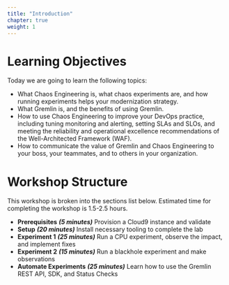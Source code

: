 ```yaml
---
title: "Introduction"
chapter: true
weight: 1
---
```


# Learning Objectives
Today we are going to learn the following topics:

- What Chaos Engineering is, what chaos experiments are, and how running experiments helps your modernization strategy.
- What Gremlin is, and the benefits of using Gremlin.
- How to use Chaos Engineering to improve your DevOps practice, including tuning monitoring and alerting, setting SLAs and SLOs, and meeting the reliability and operational excellence recommendations of the Well-Architected Framework (WAF).
- How to communicate the value of Gremlin and Chaos Engineering to your boss, your teammates, and to others in your organization.


# Workshop Structure

This workshop is broken into the sections list below.  Estimated time for completing the workshop is 1.5-2.5 hours.

- **Prerequisites** ***(5 minutes)*** Provision a Cloud9 instance and validate
- **Setup** ***(20 minutes)*** Install necessary tooling to complete the lab
- **Experiment 1** ***(25 minutes)*** Run a CPU experiment, observe the impact, and implement fixes
- **Experiment 2** ***(15 minutes)*** Run a blackhole experiment and make observations
- **Automate Experiments** ***(25 minutes)*** Learn how to use the Gremlin REST API, SDK, and Status Checks